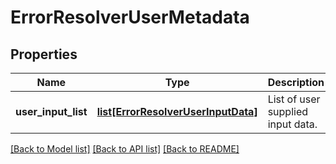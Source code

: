 # ErrorResolverUserMetadata

## Properties
Name | Type | Description | Notes
------------ | ------------- | ------------- | -------------
**user_input_list** | [**list[ErrorResolverUserInputData]**](ErrorResolverUserInputData.md) | List of user supplied input data. | [optional] 

[[Back to Model list]](../README.md#documentation-for-models) [[Back to API list]](../README.md#documentation-for-api-endpoints) [[Back to README]](../README.md)

